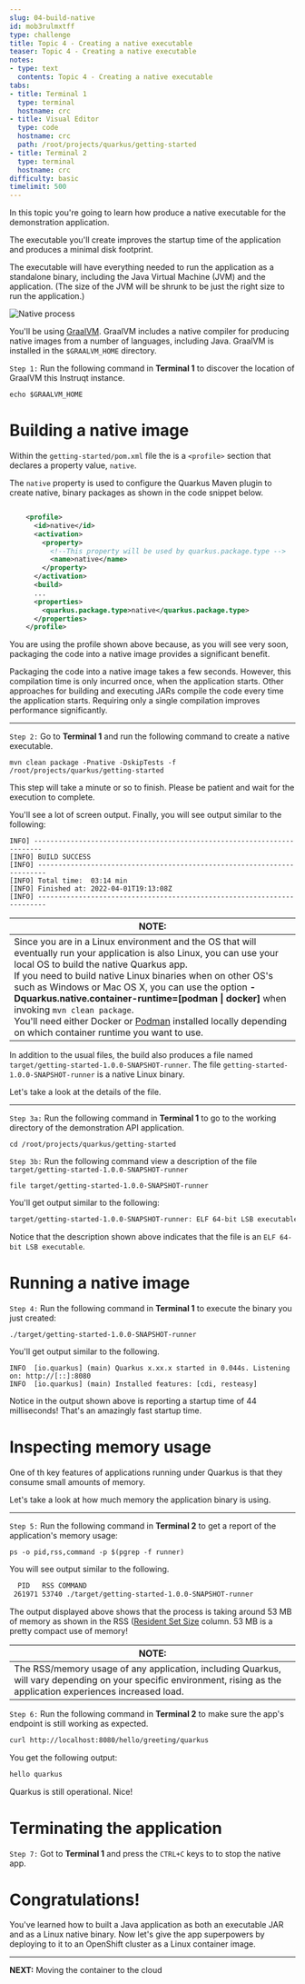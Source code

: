 ```yaml
---
slug: 04-build-native
id: mob3rulmxtff
type: challenge
title: Topic 4 - Creating a native executable
teaser: Topic 4 - Creating a native executable
notes:
- type: text
  contents: Topic 4 - Creating a native executable
tabs:
- title: Terminal 1
  type: terminal
  hostname: crc
- title: Visual Editor
  type: code
  hostname: crc
  path: /root/projects/quarkus/getting-started
- title: Terminal 2
  type: terminal
  hostname: crc
difficulty: basic
timelimit: 500
---
```

In this topic you're going to learn how produce a native executable for the demonstration application.

The executable you'll create improves the startup time of the application and produces a minimal disk footprint.

The executable will have everything needed to run the application as a standalone binary, including the Java Virtual Machine (JVM) and the application. (The size of the JVM will be shrunk to be just the right size to run the application.)

![Native process](../assets/native-image-process.png)

You'll be using [GraalVM](https://en.wikipedia.org/wiki/GraalVM). GraalVM includes a native compiler for producing native images from a number of languages, including Java. GraalVM is installed in the `$GRAALVM_HOME` directory.


`Step 1:` Run the following command in **Terminal 1** to discover the location of GraalVM this Instruqt instance.

```
echo $GRAALVM_HOME
```

# Building a native image

Within the `getting-started/pom.xml` file the is a `<profile>` section that declares a property value, `native`.

The  `native` property is used to configure the Quarkus Maven plugin to create native, binary packages as shown in the code snippet below.

```xml

    <profile>
      <id>native</id>
      <activation>
        <property>
          <!--This property will be used by quarkus.package.type -->
          <name>native</name>
        </property>
      </activation>
      <build>
      ...
      <properties>
        <quarkus.package.type>native</quarkus.package.type>
      </properties>
    </profile>

```

You are using the profile shown above because, as you will see very soon, packaging the code into a native image provides a significant benefit.

Packaging the code into a native image takes a few seconds. However, this compilation time is only incurred once, when the application starts. Other approaches for building and executing JARs compile the code every time the application starts. Requiring only a single compilation improves performance significantly.

----

`Step 2:` Go to **Terminal 1** and run the following command to create a native executable.

```
mvn clean package -Pnative -DskipTests -f /root/projects/quarkus/getting-started
```

This step will take a minute or so to finish. Please be patient and wait for the execution to complete.

You'll see a lot of screen output. Finally, you will see output similar to the following:
```
INFO] ------------------------------------------------------------------------
[INFO] BUILD SUCCESS
[INFO] ------------------------------------------------------------------------
[INFO] Total time:  03:14 min
[INFO] Finished at: 2022-04-01T19:13:08Z
[INFO] ------------------------------------------------------------------------
```

|NOTE:|
|----|
|Since you are in a Linux environment and the OS that will eventually run your application is also Linux, you can use your local OS to build the native Quarkus app. <br>If you need to build native Linux binaries when on other OS's such as Windows or Mac OS X, you can use the option **-Dquarkus.native.container-runtime=[podman &vert; docker]** when invoking `mvn clean package`. <br>You'll need either Docker or [Podman](https://podman.io) installed locally depending on which container runtime you want to use.|


In addition to the usual files, the build also produces a file named `target/getting-started-1.0.0-SNAPSHOT-runner`. The file `getting-started-1.0.0-SNAPSHOT-runner` is a native Linux binary.

Let's take a look at the details of the file.

----

`Step 3a:`  Run the following command in **Terminal 1** to go to the working directory of the demonstration API application.

```
cd /root/projects/quarkus/getting-started
```

`Step 3b:` Run the following command view a description of the file `target/getting-started-1.0.0-SNAPSHOT-runner`

```
file target/getting-started-1.0.0-SNAPSHOT-runner
```

You'll get output similar to the following:

```bash
target/getting-started-1.0.0-SNAPSHOT-runner: ELF 64-bit LSB executable, x86-64, version 1 (SYSV), dynamically linked, interpreter /lib64/ld-linux-x86-64.so.2, for GNU/Linux 3.2.0, BuildID[sha1]=61109b6a2cc71d269c61b3b964c419c22fbb038b, not stripped
```

Notice that the description shown above indicates that the file is an `ELF 64-bit LSB executable`.

# Running a native image

`Step 4:` Run the following command in **Terminal 1** to execute the binary you just created:

```
./target/getting-started-1.0.0-SNAPSHOT-runner
```

You'll get output similar to the following.

```console
INFO  [io.quarkus] (main) Quarkus x.xx.x started in 0.044s. Listening on: http://[::]:8080
INFO  [io.quarkus] (main) Installed features: [cdi, resteasy]
```
Notice in the output shown above is reporting a startup time of 44 milliseconds! That's an amazingly fast startup time.


# Inspecting memory usage

One of th key features of applications running under Quarkus is that they consume small amounts of memory.

Let's take a look at how much memory the application binary is using.

----

`Step 5:` Run the following command in **Terminal 2** to get a report of the application's memory usage:

```
ps -o pid,rss,command -p $(pgrep -f runner)
```

You will see output similar to the following.

```bash
  PID   RSS COMMAND
 261971 53740 ./target/getting-started-1.0.0-SNAPSHOT-runner
```

The output displayed above shows that the process is taking around 53 MB of memory as shown in the RSS ([Resident Set Size](https://en.wikipedia.org/wiki/Resident_set_size) column. 53 MB is a pretty compact use of memory!

|NOTE:|
|----|
|The RSS/memory usage of any application, including Quarkus, will vary depending on your specific environment, rising as the application experiences increased load.|

`Step 6:` Run the following command in **Terminal 2** to make sure the app's endpoint is still working as expected.

```bash
curl http://localhost:8080/hello/greeting/quarkus
```

You get the following output:

```bash
hello quarkus
```

Quarkus is still operational. Nice!

# Terminating the application

`Step 7:`  Got to **Terminal 1** and press the `CTRL+C`  keys to to stop the native app.

# Congratulations!

You've learned how to built a Java application as both an executable JAR and as a Linux native binary. Now let's give the app superpowers by deploying to it to an OpenShift cluster as a Linux container image.

----

**NEXT:** Moving the container to the cloud

